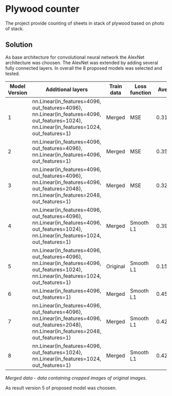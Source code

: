 # Plywood counter

The project provide counting of sheets in stack of plywood based on photo of stack. 

## Solution

As base architecture for convolutional neural network the AlexNet architecture was choosen. The AlexNet was extended by adding several fully connected layers. In overall the 8 proposed models was selected and tested. 

| Model Version | Additional layers                                                                                                                                   | Train data  | Loss function | Average error |
|---------------|---------------------------------------------------------------------------------------------------------------------------------------------------|-------------|---------------|---------------|
| 1             | nn.Linear(in_features=4096, out_features=4096),<br>nn.Linear(in_features=4096, out_features=1024),<br>nn.Linear(in_features=1024, out_features=1) | Merged | MSE           | 0.3102743761  |
| 2             | nn.Linear(in_features=4096, out_features=4096),<br>nn.Linear(in_features=4096, out_features=1)                                                    | Merged      | MSE           | 0.356755558   |
| 3             | nn.Linear(in_features=4096, out_features=4096),<br>nn.Linear(in_features=4096, out_features=2048),<br>nn.Linear(in_features=2048, out_features=1) | Merged      | MSE           | 0.3254900442  |
| 4             | nn.Linear(in_features=4096, out_features=4096),<br>nn.Linear(in_features=4096, out_features=1024),<br>nn.Linear(in_features=1024, out_features=1) | Merged      | Smooth L1     | 0.3906039606  |
| 5             | nn.Linear(in_features=4096, out_features=4096),<br>nn.Linear(in_features=4096, out_features=1024),<br>nn.Linear(in_features=1024, out_features=1) | Original    | Smooth L1     | 0.1566808731  |
| 6             | nn.Linear(in_features=4096, out_features=1)                                                                                                       | Merged      | Smooth L1     | 0.4553910928  |
| 7             | nn.Linear(in_features=4096, out_features=4096),<br>nn.Linear(in_features=4096, out_features=2048),<br>nn.Linear(in_features=2048, out_features=1) | Merged      | Smooth L1     | 0.4294855982  |
| 8             | nn.Linear(in_features=4096, out_features=1024),<br>nn.Linear(in_features=1024, out_features=1)                                                | Merged      | Smooth L1     | 0.4225038808  |

*Merged data - data containing cropped images of original images*.

As result version 5 of proposed model was choosen. 